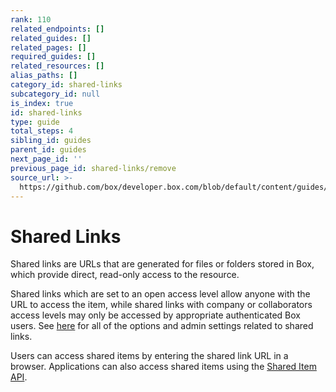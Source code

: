 ```yaml
---
rank: 110
related_endpoints: []
related_guides: []
related_pages: []
required_guides: []
related_resources: []
alias_paths: []
category_id: shared-links
subcategory_id: null
is_index: true
id: shared-links
type: guide
total_steps: 4
sibling_id: guides
parent_id: guides
next_page_id: ''
previous_page_id: shared-links/remove
source_url: >-
  https://github.com/box/developer.box.com/blob/default/content/guides/shared-links/index.md
---
```

# Shared Links

Shared links are URLs that are generated for files or folders stored in Box,
which provide direct, read-only access to the resource.

Shared links which are set to an open access level allow anyone with the URL to
access the item, while shared links with company or collaborators access levels
may only be accessed by appropriate authenticated Box users. See
[here][community_create_shared_link] for all of the options and admin settings
related to shared links.

Users can access shared items by entering the shared link URL in a browser.
Applications can also access shared items using the
[Shared Item API](endpoint://get_shared_items).

[community_create_shared_link]: https://community.box.com/t5/Using-Shared-Links/Creating-Shared-Links/ta-p/19523
